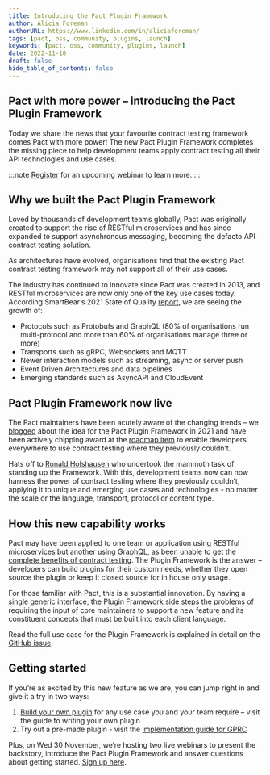 ```yaml
---
title: Introducing the Pact Plugin Framework
author: Alicia Foreman
authorURL: https://www.linkedin.com/in/aliciaforeman/
tags: [pact, oss, community, plugins, launch]
keywords: [pact, oss, community, plugins, launch]
date: 2022-11-10
draft: false
hide_table_of_contents: false
---
```


## Pact with more power – introducing the Pact Plugin Framework  

Today we share the news that your favourite contract testing framework comes Pact with more power! The new Pact Plugin Framework completes the missing piece to help development teams apply contract testing all their API technologies and use cases.  

:::note
[Register](https://docs.pact.io/events/plugins-framework-launch) for an upcoming webinar to learn more.
:::

## Why we built the Pact Plugin Framework 

Loved by thousands of development teams globally, Pact was originally created to support the rise of RESTful microservices and has since expanded to support asynchronous messaging, becoming the defacto API contract testing solution. 

As architectures have evolved, organisations find that the existing Pact contract testing framework may not support all of their use cases. 

The industry has continued to innovate since Pact was created in 2013, and RESTful microservices are now only one of the key use cases today. According SmartBear’s 2021 State of Quality [report](https://smartbear.com/state-of-software-quality/api/tools/#api-protocols), we are seeing the growth of: 

* Protocols such as Protobufs and GraphQL (80% of organisations run multi-protocol and more than 60% of organisations manage three or more) 
* Transports such as gRPC, Websockets  and MQTT 
* Newer interaction models such as streaming, async or server push 
* Event Driven Architectures and data pipelines  
* Emerging standards such as AsyncAPI and CloudEvent  

## Pact Plugin Framework now live  

The Pact maintainers have been acutely aware of the changing trends – we [blogged](https://pactflow.io/blog/extending-pact-with-plugins/) about the idea for the Pact Plugin Framework in 2021 and have been actively chipping award at the [roadmap item](https://github.com/pactflow/roadmap/issues/33) to enable developers everywhere to use contract testing where they previously couldn’t. 

Hats off to [Ronald Holshausen](https://github.com/uglyog) who undertook the mammoth task of standing up the Framework. With this, development teams now can now harness the power of contract testing where they previously couldn’t, applying it to unique and emerging use cases and technologies - no matter the scale or the language, transport, protocol or content type.  

## How this new capability works  

Pact may have been applied to one team or application using RESTful microservices but another using GraphQL, as been unable to get the [complete benefits of contract testing](ttps://pactflow.io/blog/what-is-contract-testing/). The Plugin Framework is the answer – developers can build plugins for their custom needs, whether they open source the plugin or keep it closed source for in house only usage.  

For those familiar with Pact, this is a substantial innovation. By having a single generic interface, the Plugin Framework side steps the problems of requiring the input of core maintainers to support a new feature and its constituent concepts that must be built into each client language. 

Read the full use case for the Plugin Framework is explained in detail on the [GitHub issue](https://github.com/pact-foundation/pact-specification/issues/83).

## Getting started

If you’re as excited by this new feature as we are, you can jump right in and give it a try in two ways: 

1. [Build your own plugin](https://docs.pact.io/implementation_guides/pact_plugins/docs/writing-plugin-guide) for any use case you and your team require – visit the guide to writing your own plugin 
1. Try out a pre-made plugin - visit the [implementation guide for GPRC](https://github.com/pactflow/pact-protobuf-plugin)

Plus, on Wed 30 November, we’re hosting two live webinars to present the backstory, introduce the Pact Plugin Framework and answer questions about getting started. [Sign up here](https://docs.pact.io/events/plugins-framework-launch).